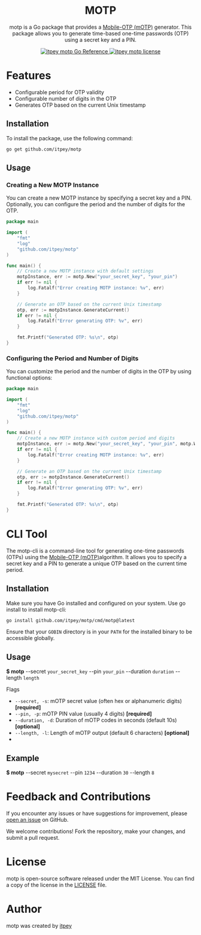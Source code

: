 [//]: # "Title: motp"
[//]: # "Author: itpey"
[//]: # "Attendees: itpey"
[//]: # "Tags: #itpey #go #motp #golang #go-lang #cli #password #otp"

<h1 align="center">
 MOTP
</h1>

<p align="center">
motp is a Go package that provides a <a href="https://motp.sourceforge.net">Mobile-OTP (mOTP)</a> generator. This package allows you to generate time-based one-time passwords (OTP) using a secret key and a PIN.
</p>

<p align="center">
  <a href="https://pkg.go.dev/github.com/itpey/motp">
    <img src="https://pkg.go.dev/badge/github.com/itpey/motp.svg" alt="itpey motp Go Reference">
  </a>
  <a href="https://github.com/itpey/motp/blob/main/LICENSE">
    <img src="https://img.shields.io/github/license/itpey/motp" alt="itpey motp license">
  </a>
</p>

# Features

- Configurable period for OTP validity
- Configurable number of digits in the OTP
- Generates OTP based on the current Unix timestamp

## Installation

To install the package, use the following command:

```bash
go get github.com/itpey/motp
```

## Usage

### Creating a New MOTP Instance

You can create a new MOTP instance by specifying a secret key and a PIN. Optionally, you can configure the period and the number of digits for the OTP.

```go
package main

import (
    "fmt"
    "log"
    "github.com/itpey/motp"
)

func main() {
    // Create a new MOTP instance with default settings
    motpInstance, err := motp.New("your_secret_key", "your_pin")
    if err != nil {
        log.Fatalf("Error creating MOTP instance: %v", err)
    }

    // Generate an OTP based on the current Unix timestamp
    otp, err := motpInstance.GenerateCurrent()
    if err != nil {
        log.Fatalf("Error generating OTP: %v", err)
    }

    fmt.Printf("Generated OTP: %s\n", otp)
}
```

### Configuring the Period and Number of Digits

You can customize the period and the number of digits in the OTP by using functional options:

```go
package main

import (
    "fmt"
    "log"
    "github.com/itpey/motp"
)

func main() {
    // Create a new MOTP instance with custom period and digits
    motpInstance, err := motp.New("your_secret_key", "your_pin", motp.WithPeriod(30), motp.WithDigits(8))
    if err != nil {
        log.Fatalf("Error creating MOTP instance: %v", err)
    }

    // Generate an OTP based on the current Unix timestamp
    otp, err := motpInstance.GenerateCurrent()
    if err != nil {
        log.Fatalf("Error generating OTP: %v", err)
    }

    fmt.Printf("Generated OTP: %s\n", otp)
}
```

# CLI Tool

The motp-cli is a command-line tool for generating one-time passwords (OTPs) using the <a href="https://motp.sourceforge.net">Mobile-OTP (mOTP)</a>algorithm. It allows you to specify a secret key and a PIN to generate a unique OTP based on the current time period.

## Installation

Make sure you have Go installed and configured on your system. Use go install to install motp-cli:

```bash
go install github.com/itpey/motp/cmd/motp@latest
```

Ensure that your `GOBIN` directory is in your `PATH` for the installed binary to be accessible globally.

## Usage

**$ motp** --secret `your_secret_key` --pin `your_pin` --duration `duration` --length `length`

Flags

- `--secret, -s`: mOTP secret value (often hex or alphanumeric digits) **[required]**
- `--pin, -p`: mOTP PIN value (usually 4 digits) **[required]**
- `--duration, -d`: Duration of mOTP codes in seconds (default 10s) **[optional]**
- `--length, -l`: Length of mOTP output (default 6 characters) **[optional]**
-

## Example

**$ motp** --secret `mysecret` --pin `1234` --duration `30` --length `8`

# Feedback and Contributions

If you encounter any issues or have suggestions for improvement, please [open an issue](https://github.com/itpey/motp/issues) on GitHub.

We welcome contributions! Fork the repository, make your changes, and submit a pull request.

# License

motp is open-source software released under the MIT License. You can find a copy of the license in the [LICENSE](https://github.com/itpey/motp/blob/main/LICENSE) file.

# Author

motp was created by [itpey](https://github.com/itpey)
